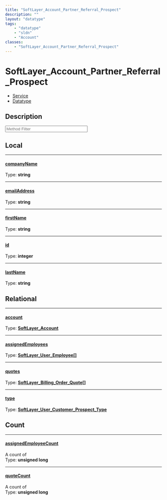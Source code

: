 ```yaml
---
title: "SoftLayer_Account_Partner_Referral_Prospect"
description: ""
layout: "datatype"
tags:
    - "datatype"
    - "sldn"
    - "Account"
classes:
    - "SoftLayer_Account_Partner_Referral_Prospect"
---
```


# SoftLayer_Account_Partner_Referral_Prospect
<div id='service-datatype'>
    <ul id='sldn-reference-tabs'>
    <li id='service'> <a href='/reference/services/SoftLayer_Account_Partner_Referral_Prospect' >Service</a></li>    <li id='datatype'> <a href='/reference/datatypes/SoftLayer_Account_Partner_Referral_Prospect' >Datatype</a></li>
    </ul>
</div>

## Description 






<!-- Service Filer BEGIN -->
<div class="view-filters">
        <div class="clearfix">
            <div class="search-input-box">
                <input placeholder="Method Filter" onkeyup="titleSearch(inputId='prop-input', divId='properties', elementClass='prop-row')" 
                    type="text" id="prop-input" value="" size="30" maxlength="128" class="form-text">
            </div>
        </div>
</div>
<!-- Service Filer END -->

<div id="properties" class="content">
<div id="localProperties" class="prop-content" >

## Local
-----
[companyName]: #companyname
#### [companyName]
  
<span class="type-label">Type: </span>**string**

-----
[emailAddress]: #emailaddress
#### [emailAddress]
  
<span class="type-label">Type: </span>**string**

-----
[firstName]: #firstname
#### [firstName]
  
<span class="type-label">Type: </span>**string**

-----
[id]: #id
#### [id]
  
<span class="type-label">Type: </span>**integer**

-----
[lastName]: #lastname
#### [lastName]
  
<span class="type-label">Type: </span>**string**

</div>
<!-- LOCAL PROPERTY END -->

<div id="relationalProperties"  class="prop-content" >

## Relational
-----
[account]: #account
#### [account]
  
<span class="type-label">Type: </span>**<a href='/reference/datatypes/SoftLayer_Account'>SoftLayer_Account </a>**

-----
[assignedEmployees]: #assignedemployees
#### [assignedEmployees]
  
<span class="type-label">Type: </span>**<a href='/reference/datatypes/SoftLayer_User_Employee'>SoftLayer_User_Employee[] </a>**

-----
[quotes]: #quotes
#### [quotes]
  
<span class="type-label">Type: </span>**<a href='/reference/datatypes/SoftLayer_Billing_Order_Quote'>SoftLayer_Billing_Order_Quote[] </a>**

-----
[type]: #type
#### [type]
  
<span class="type-label">Type: </span>**<a href='/reference/datatypes/SoftLayer_User_Customer_Prospect_Type'>SoftLayer_User_Customer_Prospect_Type </a>**


## Count

-----
[assignedEmployeeCount]: #assignedemployeecount
#### [assignedEmployeeCount]
A count of    
<span class="type-label">Type: </span>**unsigned long**


-----
[quoteCount]: #quotecount
#### [quoteCount]
A count of    
<span class="type-label">Type: </span>**unsigned long**

</div>


